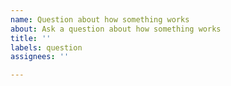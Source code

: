 ```yaml
---
name: Question about how something works
about: Ask a question about how something works
title: ''
labels: question
assignees: ''

---
```




